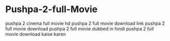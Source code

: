 # Pushpa-2-full-Movie
pushpa 2 cinema full movie hd pushpa 2 full movie download link pushpa 2 full movie download pushpa 2 full movie dubbed in hindi pushpa 2 full movie download kaise karen
